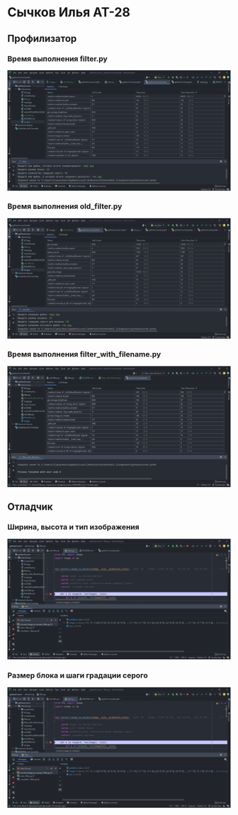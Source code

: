 # Сычков Илья АТ-28
## Профилизатор
### Время выполнения filter.py
![](screenshots/py1.png)
### Время выполнения old_filter.py
![](screenshots/py2.png)
### Время выполнения filter_with_filename.py
![](screenshots/py3.png)
## Отладчик
### Ширина, высота и тип изображения
![](screenshots/py4.png)
### Размер блока и шаги градации серого
![](screenshots/py4.png)